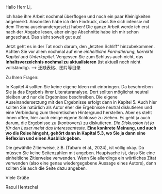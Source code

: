 Hallo Herr Li,

  

ich habe ihre Arbeit nochmal überflogen und noch ein paar Kleinigkeiten angemerkt. Ansonsten habe ich den Eindruck, dass Sie sich intensiv mit dem Thema auseinandergesetzt haben! Die ganze Arbeit werde ich erst nach der Abgabe lesen, aber einige Abschnitte habe ich mir schon angeschaut. Das sieht soweit gut aus!

  

Jetzt geht es in der Tat noch darum, den „letzten Schliff“ hinzubekommen. Achten Sie vor allem nochmal auf eine *einheitliche Formatierung*, *korrekte Kapitel und Unterkapitel*. Vergessen Sie zum Schluss auch nicht, das **Inhaltsverzeichnis nochmal zu aktualisieren** (ist aktuell noch nicht vollständig).
--> 还缺表格、图片等目录
  

Zu Ihren Fragen:

  

In Kapitel 4 sollten Sie keine eigene Ideen mit einbringen. Da beschreiben Sie ja das Ergebnis ihrer Literaturanalyse. Dort sollten möglichst neutral bleiben und nur die Ergebnisse beschreiben. Die eigene Auseinandersetzung mit den Ergebnisse erfolgt dann in Kapitel 5. Auch hier sollten Sie natürlich als Autor eher die Ergebnisse neutral diskutieren und eine Verbindung zum theoretischen Hintergrund herstellen. Aber es steht ihnen offen, hier auch einige eigene Schlüsse zu ziehen. Es geht ja auch darum, die Ergebnisse zu (kontrovers) zu diskutieren. *Die Diskussion ist ja für den Leser meist das interessanteste.* **Eine konkrete Meinung, und auch wo die Reise hingeht, gehört dann in Kapital 5.3, wo Sie ja dann eine Reflexion und einen Ausblick geben.**

  

Die gewählte Zitierweise, z.B. (Tabaro et al., 2024)​, ist völlig okay. Da müssen Sie keine Seitenzahlen mit angeben. Hauptsache ist, dass Sie eine einheitliche Zitierweise verwenden. Wenn Sie allerdings ein wörtliches Zitat verwenden (also eine genau wiedergegebene Aussage eines Autors), dann sollten Sie auch die Seite dazu angeben.

  

Viele Grüße

Raoul Hentschel